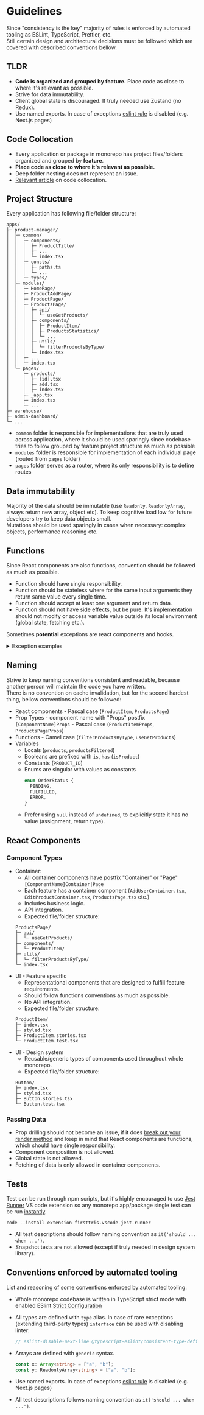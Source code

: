 # Guidelines

Since "consistency is the key" majority of rules is enforced by automated tooling as ESLint, TypeScript, Prettier, etc.  
Still certain design and architectural decisions must be followed which are covered with described conventions bellow.

## TLDR

- **Code is organized and grouped by feature.** Place code as close to where it's relevant as possible.
- Strive for data immutability.
- Client global state is discouraged. If truly needed use Zustand (no Redux).
- Use named exports. In case of exceptions [eslint rule](https://github.com/mkosir/turborepo-boilerplate/blob/main/packages/config-eslint/index.js#L78) is disabled (e.g. Next.js pages)

## Code Collocation

- Every application or package in monorepo has project files/folders organized and grouped by **feature**.
- **Place code as close to where it's relevant as possible.**
- Deep folder nesting does not represent an issue.
- [Relevant article](https://kentcdodds.com/blog/colocation) on code collocation.

## Project Structure

Every application has following file/folder structure:

```shell
apps/
├─ product-manager/
│  ├─ common/
│  │  ├─ components/
│  │  │  ├─ ProductTitle/
│  │  │  ├─ ...
│  │  │  └─ index.tsx
│  │  ├─ consts/
│  │  │  ├─ paths.ts
│  │  │  └─ ...
│  │  └─ types/
│  ├─ modules/
│  │  ├─ HomePage/
│  │  ├─ ProductAddPage/
│  │  ├─ ProductPage/
│  │  ├─ ProductsPage/
│  │  │  ├─ api/
│  │  │  │  └─ useGetProducts/
│  │  │  ├─ components/
│  │  │  │  ├─ ProductItem/
│  │  │  │  ├─ ProductsStatistics/
│  │  │  │  └─ ...
│  │  │  ├─ utils/
│  │  │  │  └─ filterProductsByType/
│  │  │  └─ index.tsx
│  │  ├─ ...
│  │  └─ index.tsx
│  └─ pages/
│     ├─ products/
│     │  ├─ [id].tsx
│     │  ├─ add.tsx
│     │  ├─ index.tsx
│     ├─ _app.tsx
│     ├─ index.tsx
│     └─ ...
├─ warehouse/
├─ admin-dashboard/
└─ ...
```

- `common` folder is responsible for implementations that are truly used across application, where it should be used sparingly since codebase tries to follow grouped by feature project structure as much as possible
- `modules` folder is responsible for implementation of each individual page (routed from `pages` folder)
- `pages` folder serves as a router, where its only responsibility is to define routes

## Data immutability

Majority of the data should be immutable (use `Readonly`, `ReadonlyArray`, always return new array, object etc). To keep cognitive load low for future developers try to keep data objects small.  
Mutations should be used sparingly in cases when necessary: complex objects, performance reasoning etc.

## Functions

Since React components are also functions, convention should be followed as much as possible.

- Function should have single responsibility.
- Function should be stateless where for the same input arguments they return same value every single time.
- Function should accept at least one argument and return data.
- Function should not have side effects, but be pure. It's implementation should not modify or access variable value outside its local environment (global state, fetching etc.).

Sometimes **potential** exceptions are react components and hooks.

<details>
<summary>Exception examples</summary>

```ts
const Logo = () => {
  return (
    <svg width="100" height="100">
      <circle cx="50" cy="50" r="40"></circle>
      <text x="50%" y="50%">
        Icon
      </text>
    </svg>
  );
};

const ProductsPage = () => {
  const { data: products } = useFetchProducts();

  return (
    <div>
      {products.map((product) => (
        <ProductItem name={product.name} />
      ))}
    </div>
  );
};

const useGetUsers: UseGeUsers = ({ country, isActive }) =>
  useQuery(["fetchUsers", { country, isActive }], () =>
    fetchUsers({ country, isActive })
  );
```

</details>

## Naming

Strive to keep naming conventions consistent and readable, because another person will maintain the code you have written.  
There is no convention on cache invalidation, but for the second hardest thing, bellow conventions should be followed:

- React components - Pascal case (`ProductItem`, `ProductsPage`)
- Prop Types - component name with "Props" postfix `[ComponentName]Props` - Pascal case (`ProductItemProps`, `ProductsPageProps`)
- Functions - Camel case (`filterProductsByType`, `useGetProducts`)
- Variables
  - Locals (`products`, `productsFiltered`)
  - Booleans are prefixed with `is`, `has` (`isProduct`)
  - Constants (`PRODUCT_ID`)
  - Enums are singular with values as constants
    ```ts
    enum OrderStatus {
      PENDING,
      FULFILLED,
      ERROR,
    }
    ```
  - Prefer using `null` instead of `undefined`, to explicitly state it has no value (assignment, return type).

## React Components

### Component Types

- Container:
  - All container components have postfix "Container" or "Page" `[ComponentName]Container|Page`
  - Each feature has a container component (`AddUserContainer.tsx`, `EditProductContainer.tsx`, `ProductsPage.tsx` etc.)
  - Includes business logic.
  - API integration.
  - Expected file/folder structure:
  ```
  ProductsPage/
  ├─ api/
  │  └─ useGetProducts/
  ├─ components/
  │  └─ ProductItem/
  ├─ utils/
  │  └─ filterProductsByType/
  └─ index.tsx
  ```
- UI - Feature specific
  - Representational components that are designed to fulfill feature requirements.
  - Should follow functions conventions as much as possible.
  - No API integration.
  - Expected file/folder structure:
  ```
  ProductItem/
  ├─ index.tsx
  ├─ styled.tsx
  ├─ ProductItem.stories.tsx
  └─ ProductItem.test.tsx
  ```
- UI - Design system
  - Reusable/generic types of components used throughout whole monorepo.
  - Expected file/folder structure:
  ```
  Button/
  ├─ index.tsx
  ├─ styled.tsx
  ├─ Button.stories.tsx
  └─ Button.test.tsx
  ```

### Passing Data

- Prop drilling should not become an issue, if it does [break out your render method](https://kentcdodds.com/blog/prop-drilling#how-can-we-avoid-problems-with-prop-drilling) and keep in mind that React components are functions, which should have single responsibility.
- Component composition is not allowed.
- Global state is not allowed.
- Fetching of data is only allowed in container components.

## Tests

Test can be run through npm scripts, but it's highly encouraged to use [Jest Runner](https://marketplace.visualstudio.com/items?itemName=firsttris.vscode-jest-runner) VS code extension so any monorepo app/package single test can be run [instantly](https://github.com/mkosir/turborepo-boilerplate-multiple-ui/raw/main/misc/vscode-jest-runner.gif).

```shell
code --install-extension firsttris.vscode-jest-runner
```

- All test descriptions should follow naming convention as `it('should ... when ...')`.
- Snapshot tests are not allowed (except if truly needed in design system library).

## Conventions enforced by automated tooling

List and reasoning of some conventions enforced by automated tooling:

- Whole monorepo codebase is written in TypeScript strict mode with enabled ESlint [Strict Configuration](https://typescript-eslint.io/docs/linting/configs#strict)
- All types are defined with `type` alias. In case of rare exceptions (extending third-party types) `interface` can be used with disabling linter:

  ```ts
  // eslint-disable-next-line @typescript-eslint/consistent-type-definitions
  ```

- Arrays are defined with `generic` syntax.

  ```ts
  const x: Array<string> = ["a", "b"];
  const y: ReadonlyArray<string> = ["a", "b"];
  ```

- Use named exports. In case of exceptions [eslint rule](https://github.com/mkosir/turborepo-boilerplate/blob/main/packages/config-eslint/index.js#L78) is disabled (e.g. Next.js pages)
- All test descriptions follows naming convention as `it('should ... when ...')`.
